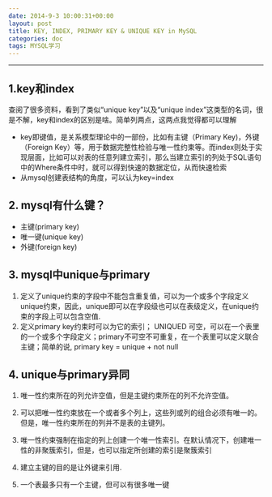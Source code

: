 ```yaml
---
date: 2014-9-3 10:00:31+00:00
layout: post
title: KEY, INDEX, PRIMARY KEY & UNIQUE KEY in MySQL
categories: doc
tags: MYSQL学习
---
```


----------

## 1.key和index
查阅了很多资料，看到了类似“unique key”以及“unique index”这类型的名词，很是不解，key和index的区别是啥。简单列两点，这两点我觉得都可以理解

 - key即键值，是关系模型理论中的一部份，比如有主键（Primary Key)，外键（Foreign Key）等，用于数据完整性检验与唯一性约束等。而index则处于实现层面，比如可以对表的任意列建立索引，那么当建立索引的列处于SQL语句中的Where条件中时，就可以得到快速的数据定位，从而快速检索
 - 从mysql创建表结构的角度，可以认为key=index

## 2. mysql有什么键？

 - 主键(primary key)
 - 唯一键(unique key)
 - 外键(foreign key)

## 3. mysql中unique与primary

 1. 定义了unique约束的字段中不能包含重复值，可以为一个或多个字段定义unique约束，因此，unique即可以在字段级也可以在表级定义，在unique约束的字段上可以包含空值. 
 2. 定义primary key约束时可以为它的索引； UNIQUED 可空，可以在一个表里的一个或多个字段定义；primary不可空不可重复，在一个表里可以定义联合主键；简单的说, primary key = unique + not null
 
## 4. unique与primary异同
 1. 唯一性约束所在的列允许空值，但是主键约束所在的列不允许空值。
 
 2. 可以把唯一性约束放在一个或者多个列上，这些列或列的组合必须有唯一的。但是，唯一性约束所在的列并不是表的主键列。
 3. 唯一性约束强制在指定的列上创建一个唯一性索引。在默认情况下，创建唯一性的非聚簇索引，但是，也可以指定所创建的索引是聚簇索引
 
 4. 建立主键的目的是让外键来引用.
 
 5. 一个表最多只有一个主键，但可以有很多唯一键

